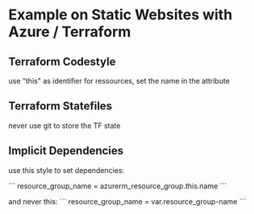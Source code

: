 # Example on Static Websites with Azure / Terraform


## Terraform Codestyle

use "this" as identifier for ressources, set the name in the attribute



## Terraform Statefiles

never use git to store the TF state

## Implicit Dependencies

use this style to set dependencies:

´´´
resource_group_name      = azurerm_resource_group.this.name
´´´

and never this:
´´´
resource_group_name      = var.resource_group-name
´´´


